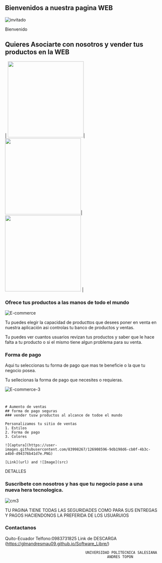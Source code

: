 ## Bienvenidos a nuestra pagina WEB

![invitado](https://user-images.githubusercontent.com/83998267/126918362-6d7e22fc-6934-4d98-bcf9-bb4ab3b49ff7.png)


Bienvenido 

## Quieres Asociarte con nosotros y vender tus productos en la WEB

| <img src="https://user-images.githubusercontent.com/83998267/126918806-35b3b983-3667-4d70-89a0-2a7ba3d8957e.jpg" width="250">|<img src="https://user-images.githubusercontent.com/83998267/126918845-7e2f9230-a192-4ac1-80df-c8d701490fb2.jpg" width="250">| <img src="https://user-images.githubusercontent.com/83998267/126918875-d65b9972-d654-4328-95de-5cae90b171f7.jpg" width="250"> |



### Ofrece tus productos a las manos de todo el mundo

![E-commerce](https://user-images.githubusercontent.com/83998267/126919505-4e7769a7-620e-4e84-a576-1fa7bcef6027.jpg)





Tu puedes elegir la capacidad de producttos que desees poner en venta en nuestra aplicación asi controlas tu banco de productos y ventas.

Tu puedes ver cuantos usuarios revizan tus productos y saber que le hace falta a tu producto o si el mismo tiene algun problema para su venta.

### Forma de pago

Aqui tu seleccionas tu forma de pago que mas te beneficie o la que tu negocio posea.

Tu sellecionas la forma de pago que necesites o requieras.

![E-commerce-3](https://user-images.githubusercontent.com/83998267/126919627-cc4b7d0e-3683-4155-b70a-350a87a41bc4.jpg)

```ventajas


# Aumento de ventas 
## forma de pago seguras
### vender tusw productos al alcance de todoe el mundo

Personalizamos tu sitio de ventas 
1. Estilos
2. Forma de pago
3. Colores

![Captura](https://user-images.githubusercontent.com/83998267/126908596-9db198d6-cb0f-4b3c-a4b0-d94376b41d7e.PNG)

[Link](url) and ![Image](src)
```

DETALLES

### Suscribete con nosotros y has que tu negocio pase a una nueva hera tecnologica.


![cm3](https://user-images.githubusercontent.com/83998267/126919845-dae5a240-2f58-405f-b896-980eb46b5889.jpg)


TU PAGINA TIENE TODAS LAS SEGURIDADES COMO PARA SUS ENTREGAS Y PAGOS HACIENDONOS LA PREFERIDA DE LOS USUARUIOS
### Contactanos

Quito-Ecuador
Telfono:0983731825
Link de DESCARGA (https://glmandresmau09.github.io/Software_Libre/)


                                         UNIVERSIDAD POLITECNICA SALESIANA
                                                   ANDRES TOPON
